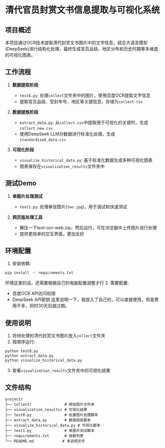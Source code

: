 # 清代官员封赏文书信息提取与可视化系统

## 项目概述

本项目通过OCR技术提取清代封赏文书图片中的文字信息，结合大语言模型(DeepSeek)进行结构化处理，最终生成官员品级、地区分布和历史时期等多维度的可视化图表。

## 工作流程

1. **数据提取阶段**
   - `test8.py`: 处理`collect`文件夹中的图片，使用百度OCR提取文字信息
   - 提取官员品级、受封年号、地区等关键信息，存储为`collect.csv`

2. **数据提炼阶段**
   - `extract_data.py`: 从`collect.csv`中提取用于可视化的关键列，生成`collect_new.csv`
   - 使用DeepSeek LLM对数据进行标准化处理，生成`standardized_data.csv`

3. **可视化阶段**
   - `visualize_historical_data.py`: 基于标准化数据生成多种可视化图表
   - 图表保存在`visualization_results`文件夹中

## 测试Demo

1. **单图片处理测试**
   - `text1.py`: 处理单张图片(`two.jpg`)，用于调试和快速测试

2. **网页版处理工具**
   - 解压一下text-ocr-web.zip，然后运行，可在浏览器中上传图片进行处理
   - 提供更简单的交互界面，更加友好

## 环境配置

1. 安装依赖:
```bash
pip install -r requirements.txt
```
环境这里的话，还需要根据自己的电脑配置调整才行
2. 需要配置:
   - 百度OCR API访问权限
   - DeepSeek API密钥
这里说明一下，我放入了自己的，可以直接使用，但是费用不多，同时30天后就过期。
## 使用说明

1. 将待处理的清代封赏文书图片放入`collect`文件夹
2. 按顺序运行:
```bash
python test8.py
python extract_data.py
python visualize_historical_data.py
```
3. 查看`visualization_results`文件夹中的可视化结果

## 文件结构

```
project/
├── collect/               # 原始图片文件夹
├── visualization_results/ # 可视化结果
├── test8.py               # 批量图片处理脚本
├── extract_data.py        # 数据提炼脚本
├── visualize_historical_data.py # 可视化脚本
├── text1.py               # 单图片测试脚本
├── requirements.txt       # 依赖列表
└── README.md             # 本说明文件
```

